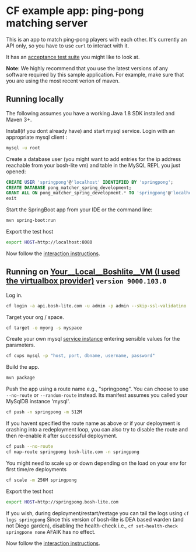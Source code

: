 # CF example app: ping-pong matching server

This is an app to match ping-pong players with each other. It's currently an
API only, so you have to use `curl` to interact with it.

It has an [acceptance test suite][acceptance-test] you might like to look at.

**Note**: We highly recommend that you use the latest versions of any software required by this sample application. For example, make sure that you are using the most recent verion of maven.

## Running locally

The following assumes you have a working Java 1.8 SDK installed and Maven 3+.

Install(if you dont already have) and start mysql service. Login with an appropriate mysql client :

```bash
mysql -u root
```

Create a database user (you might want to add entries for the ip address reachable from your bosh-lite vm) and table in the MySQL REPL you just opened:

```sql
CREATE USER 'springpong'@'localhost' IDENTIFIED BY 'springpong';
CREATE DATABASE pong_matcher_spring_development;
GRANT ALL ON pong_matcher_spring_development.* TO 'springpong'@'localhost';
exit
```

Start the SpringBoot app from your IDE or the command line:

```bash
mvn spring-boot:run
```

Export the test host

```bash
export HOST=http://localhost:8080
```

Now follow the [interaction instructions][interaction].

## Running on [Your__Local__Boshlite__VM (I used the virtualbox provider)][bosh-lite] `version 9000.103.0`

Log in.

```bash
cf login -a api.bosh-lite.com -u admin -p admin --skip-ssl-validatino
```

Target your org / space.

```bash
cf target -o myorg -s myspace
```

Create your own mysql [service instance][cups] entering sensible values for the parameters.

```bash
cf cups mysql -p "host, port, dbname, username, password"
```

Build the app.

```bash
mvn package
```

Push the app using a route name e.g., "springpong". You can choose to use `--no-route` or `--random-route` instead. Its manifest assumes you called your MySqlDB instance 'mysql'.

```bash
cf push -n springpong -m 512M
```
If you havent specified the route name as above or if your deployment is crashing into a redeployment loop, you can also try to disable the route and then re-enable it after successful deployment.
```bash
cf push --no-route
cf map-route springpong bosh-lite.com -n springpong
```

You might need to scale up or down depending on the load on your env for first time/re deployments

```bash
cf scale -m 256M springpong
```
Export the test host

```bash
export HOST=http://springpong.bosh-lite.com
```
If you wish, during deployment/restart/restage you can tail the logs using `cf logs springpong`
Since this version of bosh-lite is DEA based warden (and not Diego garden), disabling the health-check i.e., `cf set-health-check springpone none` AFAIK has no effect.


Now follow the [interaction instructions][interaction].

[bosh-lite]:https://github.com/cloudfoundry/bosh-lite
[cups]:http://docs.cloudfoundry.org/devguide/services/user-provided.html#create
[acceptance-test]:https://github.com/cloudfoundry-samples/pong_matcher_acceptance
[interaction]:https://github.com/cloudfoundry-samples/pong_matcher_grails#interaction-instructions
